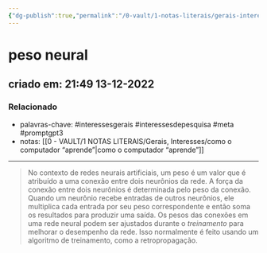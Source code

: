 ```yaml
---
{"dg-publish":true,"permalink":"/0-vault/1-notas-literais/gerais-interesses/peso-neural/","tags":["interessesgerais","interessesdepesquisa","meta","promptgpt3"],"dgHomeLink":true,"dgShowLocalGraph":true,"dgShowFileTree":true,"dgEnableSearch":true}
---
```


# peso neural
## criado em: 21:49 13-12-2022

### Relacionado
- palavras-chave: #interessesgerais  #interessesdepesquisa #meta #promptgpt3  
- notas: [[0 - VAULT/1 NOTAS LITERAIS/Gerais, Interesses/como o computador “aprende”\|como o computador “aprende”]]
---
>No contexto de redes neurais artificiais, um peso é um valor que é atribuído a uma conexão entre dois neurônios da rede. A força da conexão entre dois neurônios é determinada pelo peso da conexão. Quando um neurônio recebe entradas de outros neurônios, ele multiplica cada entrada por seu peso correspondente e então soma os resultados para produzir uma saída. Os pesos das conexões em uma rede neural podem ser ajustados durante o *treinamento* para melhorar o desempenho da rede. Isso normalmente é feito usando um algoritmo de treinamento, como a retropropagação.